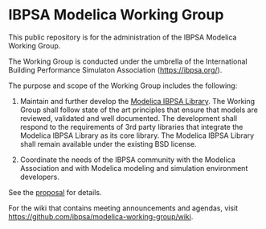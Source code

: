 # IBPSA Modelica Working Group

This public repository is for the administration of the IBPSA Modelica Working Group.

The Working Group is conducted under the umbrella of the
International Building Performance Simulaton Association (https://ibpsa.org/).

The purpose and scope of the Working Group includes the following:

1. Maintain and further develop the [Modelica IBPSA Library](https://github.com/ibpsa/modelica-ibpsa).
   The Working Group shall follow state of the art principles that ensure that models are reviewed,
   validated and well documented.
   The development shall respond to the requirements of 3rd party libraries that integrate
   the Modelica IBPSA Library as its core library.
   The Modelica IBPSA Library shall remain available under the existing BSD license.

2. Coordinate the needs of the IBPSA community with the Modelica Association and
   with Modelica modeling and simulation environment developers.

See the [proposal](https://github.com/ibpsa/modelica-working-group/blob/main/reports/2022-proposal/build/latex/ibpsa_modelica.pdf) for details.

For the wiki that contains meeting announcements and agendas, visit https://github.com/ibpsa/modelica-working-group/wiki.
